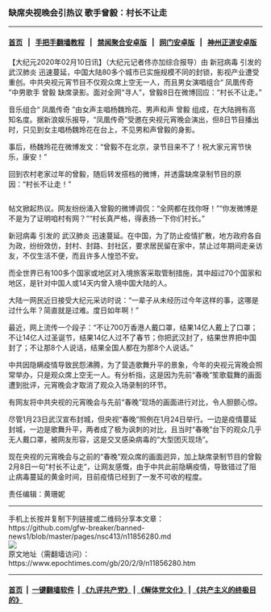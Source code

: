 ### 缺席央视晚会引热议 歌手曾毅：村长不让走
------------------------

#### [首页](https://github.com/gfw-breaker/banned-news1/blob/master/README.md) &nbsp;&nbsp;|&nbsp;&nbsp; [手把手翻墙教程](https://github.com/gfw-breaker/guides/wiki) &nbsp;&nbsp;|&nbsp;&nbsp; [禁闻聚合安卓版](https://github.com/gfw-breaker/bn-android) &nbsp;&nbsp;|&nbsp;&nbsp; [网门安卓版](https://github.com/oGate2/oGate) &nbsp;&nbsp;|&nbsp;&nbsp; [神州正道安卓版](https://github.com/SzzdOgate/update) 



<div><p>
 【大纪元2020年02月10日讯】（大纪元记者佟亦加综合报导）由
 <ok href="https://www.epochtimes.com/gb/tag/%E6%96%B0%E5%86%A0%E7%97%85%E6%AF%92.html">
  新冠病毒
 </ok>
 引发的
 <ok href="https://www.epochtimes.com/gb/tag/%E6%AD%A6%E6%B1%89%E8%82%BA%E7%82%8E.html">
  武汉肺炎
 </ok>
 迅速蔓延，中国大陆80多个城市已实施规模不同的封锁，影视产业遭受重创。中共央视元宵节目不仅观众席上空无一人，而且男女演唱组合“
 <ok href="https://www.epochtimes.com/gb/tag/%E5%87%A4%E5%87%B0%E4%BC%A0%E5%A5%87.html">
  凤凰传奇
 </ok>
 ”中男歌手
 <ok href="https://www.epochtimes.com/gb/tag/%E6%9B%BE%E6%AF%85.html">
  曾毅
 </ok>
 缺席录影。面对全网“寻人”，曾毅8日在微博回应：“村长不让走。”
</p>
<p>
 音乐组合“
 <ok href="https://www.epochtimes.com/gb/tag/%E5%87%A4%E5%87%B0%E4%BC%A0%E5%A5%87.html">
  凤凰传奇
 </ok>
 ”由女声主唱杨魏玲花、男声和声
 <ok href="https://www.epochtimes.com/gb/tag/%E6%9B%BE%E6%AF%85.html">
  曾毅
 </ok>
 组成，在大陆拥有高知名度。据新浪娱乐报导，“凤凰传奇”受邀在央视元宵晚会演出，但8日节目播出时，只见到女主唱杨魏玲花在台上，不见男和声曾毅的身影。
</p>
<p>
 事后，杨魏玲花在微博发文：“曾毅不在北京，录节目来不了！祝大家元宵节快乐，康安！”
</p>
<p>
 回到农村老家过年的曾毅，随后转发搭档的微博，并透露缺席录制节目的原因：“村长不让走！”
</p>
<p>
 <img alt="" class="aligncenter size-large wp-image-11856394" src="http://i.epochtimes.com/assets/uploads/2020/02/Screen-Shot-02-09-20-at-01.55-PM-600x240.jpg"/>
</p>
<p>
 帖文掀起热议。网友纷纷涌入曾毅的微博调侃：“全网都在找你呀！”“你发微博是不是为了证明咱村有网？”“村长真严格，得表扬一下你们村长。”
</p>
<p>
 <ok href="https://www.epochtimes.com/gb/tag/%E6%96%B0%E5%86%A0%E7%97%85%E6%AF%92.html">
  新冠病毒
 </ok>
 引发的
 <ok href="https://www.epochtimes.com/gb/tag/%E6%AD%A6%E6%B1%89%E8%82%BA%E7%82%8E.html">
  武汉肺炎
 </ok>
 迅速蔓延。在中国，为了防止疫情扩散，地方政府各自为政，纷纷效仿，封村、封路、封社区，要求居民留在家中，禁止过年期间走亲访友，不仅生活不便，而且许多人惶恐不安。
</p>
<p>
 而全世界已有100多个国家或地区对入境旅客采取管制措施，其中超过70个国家和地区，是针对中国人或14天内曾入境中国大陆的人。
</p>
<p>
 大陆一网民近日接受大纪元采访时说：“一辈子从未经历过今年这样的事，这哪是过什么年？简直就是过难。度日如年啊！”
</p>
<p>
 最近，网上流传一个段子：“不让700万香港人戴口罩，结果14亿人戴上了口罩；不让14亿人过圣诞节，结果14亿人过不了春节；你把武汉封了，结果世界把中国封了；不让那8个人说话，结果全国人都在为那8个人说话。”
</p>
<p>
 中共因隐瞒疫情导致民怨沸腾，为了营造歌舞升平的景象，今年的央视元宵晚会照常举办，只是观众席上空无一人。有分析指，这是因为先前“春晚”笙歌载舞的画面遭到批评，元宵晚会才取消了观众入场录制的环节。
</p>
<p>
 有网友将中共央视的元宵晚会与先前“春晚”现场的画面进行对比，令人胆颤心惊。
</p>
<p>
 尽管1月23日武汉宣布封城，但央视“春晚”照例在1月24日举行。一边是疫情蔓延封城，一边是歌舞升平，两者成了极为讽刺的对比，且当时“春晚”台下的观众几乎无人戴口罩，被网友形容，这是交叉感染病毒的“大型团灭现场”。
</p>
<p>
 现在央视的元宵晚会与之前的“春晚”观众席的画面迥异，加上缺席录制节目的曾毅2月8日一句“村长不让走”，让网友感慨，由于中共此前隐瞒疫情，导致错过了阻止病毒蔓延的黄金时间，目前疫情已经到了一发不可收的程度。
</p>
<p>
 责任编辑：黄珊妮
</p>
</div>
<hr/>
手机上长按并复制下列链接或二维码分享本文章：<br/>
https://github.com/gfw-breaker/banned-news1/blob/master/pages/nsc413/n11856280.md <br/>
<a href='https://github.com/gfw-breaker/banned-news1/blob/master/pages/nsc413/n11856280.md'><img src='https://github.com/gfw-breaker/banned-news1/blob/master/pages/nsc413/n11856280.md.png'/></a> <br/>
原文地址（需翻墙访问）：https://www.epochtimes.com/gb/20/2/9/n11856280.htm


------------------------
#### [首页](https://github.com/gfw-breaker/banned-news1/blob/master/README.md) &nbsp;|&nbsp; [一键翻墙软件](https://github.com/gfw-breaker/nogfw/blob/master/README.md) &nbsp;| [《九评共产党》](https://github.com/gfw-breaker/9ping.md/blob/master/README.md#九评之一评共产党是什么) | [《解体党文化》](https://github.com/gfw-breaker/jtdwh.md/blob/master/README.md) | [《共产主义的终极目的》](https://github.com/gfw-breaker/gczydzjmd.md/blob/master/README.md)


<img src='http://gfw-breaker.win/banned-news/pages/nsc413/n11856280.md' width='0px' height='0px'/>
